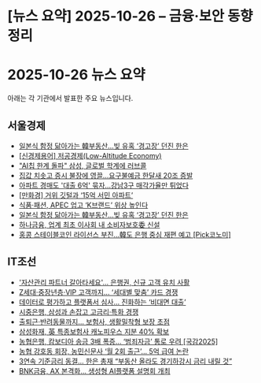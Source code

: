 # [뉴스 요약] 2025-10-26 – 금융·보안 동향 정리

# 2025-10-26 뉴스 요약

아래는 각 기관에서 발표한 주요 뉴스입니다.

## 서울경제
- [일본식 함정 닮아가는 韓부동산…빚 유혹 ‘경고장’ 던진 한은](https://www.sedaily.com/NewsView/2GZBUBAKYS/GC01)
- [[신경제용어] 저공경제(Low-Altitude Economy)](https://www.sedaily.com/NewsView/2GZBV908OZ/GC13)
- ["AI칩 한계 돌파" 삼성, 글로벌 학계에 러브콜](https://www.sedaily.com/NewsView/2GZBVEFAOV/GC01)
- [집값 치솟고 증시 불장에 영끌…요구불예금 한달새 20조 증발](https://www.sedaily.com/NewsView/2GZBUK96ZJ/GC07)
- [아파트 경매도 '대출 6억' 묶자…강남3구 매각가율만 튀었다](https://www.sedaily.com/NewsView/2GZBUUUUKI/GC06)
- [[만화경] 거위 깃털과 ‘15억 서민 아파트’](https://www.sedaily.com/NewsView/2GZBVE98N9/GC03)
- [식품·패션, APEC 업고 ‘K브랜드’ 위상 높인다](https://www.sedaily.com/NewsView/2GZBUJAEUT/GC13)
- [일본식 함정 닮아가는 韓부동산…빚 유혹 ‘경고장’ 던진 한은](https://www.sedaily.com/NewsView/2GZBV5FOR3/GC01)
- [하나금융, 업계 최초 이사회 내 소비자보호委 신설](https://www.sedaily.com/NewsView/2GZBU6F6T1/GC06)
- [홍콩 스테이블코인 라이선스 부진…韓도 은행 중심 재편 예고 [Pick코노미]](https://www.sedaily.com/NewsView/2GZAF8AQGI/GC01)

## IT조선
- ['자산관리 파트너 갈아타세요'… 은행권, 신규 고객 유치 사활](https://it.chosun.com/news/articleView.html?idxno=2023092149456)
- [Z세대·중장년층·VIP 고객까지… ‘세대별 맞춤’ 카드 경쟁](https://it.chosun.com/news/articleView.html?idxno=2023092149554)
- [데이터로 평가하고 플랫폼서 심사… 진화하는 ‘비대면 대출’](https://it.chosun.com/news/articleView.html?idxno=2023092149455)
- [시중은행, 삼성과 손잡고 고금리·특화 경쟁](https://it.chosun.com/news/articleView.html?idxno=2023092149457)
- [출퇴근·반려동물까지… 보험사, 생활밀착형 보장 초점](https://it.chosun.com/news/articleView.html?idxno=2023092149555)
- [삼성화재, 英 특종보험사 캐노피우스 지분 40% 확보](https://it.chosun.com/news/articleView.html?idxno=2023092149557)
- [농협은행, 캄보디아 송금 3배 폭증… ‘범죄자금’ 통로 우려 [국감2025]](https://it.chosun.com/news/articleView.html?idxno=2023092149514)
- [농협 강호동 회장, 농민신문사 ‘월 2회 출근’… 5억 급여 논란](https://it.chosun.com/news/articleView.html?idxno=2023092149495)
- [3연속 기준금리 동결… 한은 총재 “부동산 올라도 경기하강시 금리 내릴 것”](https://it.chosun.com/news/articleView.html?idxno=2023092149443)
- [BNK금융, AX 본격화… 생성형 AI플랫폼 설명회 개최](https://it.chosun.com/news/articleView.html?idxno=2023092149444)
